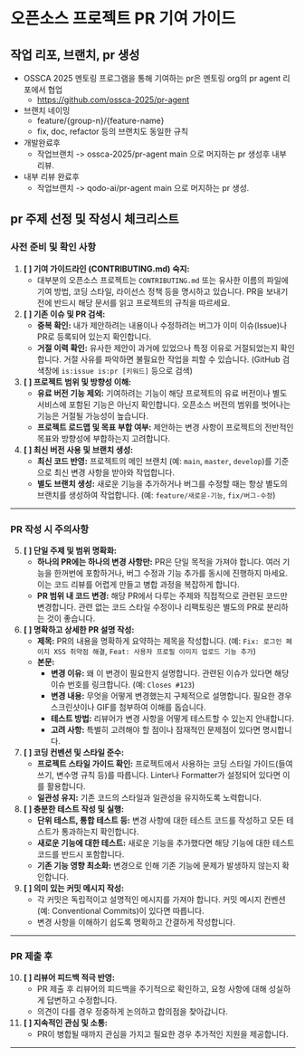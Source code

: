 # 오픈소스 프로젝트 PR 기여 가이드

## 작업 리포, 브랜치, pr 생성
- OSSCA 2025 멘토링 프로그램을 통해 기여하는 pr은 멘토링 org의 pr agent 리포에서 협업
  - https://github.com/ossca-2025/pr-agent
- 브랜치 네이밍
  - feature/{group-n}/{feature-name}
  - fix, doc, refactor 등의 브랜치도 동일한 규칙
- 개발완료후 
  - 작업브랜치 -> ossca-2025/pr-agent main 으로 머지하는 pr 생성후 내부 리뷰.
- 내부 리뷰 완료후
  - 작업브랜치 -> qodo-ai/pr-agent main 으로 머지하는 pr 생성.

## pr 주제 선정 및 작성시 체크리스트

### 사전 준비 및 확인 사항

1.  **[ ] 기여 가이드라인 (CONTRIBUTING.md) 숙지:**
    * 대부분의 오픈소스 프로젝트는 `CONTRIBUTING.md` 또는 유사한 이름의 파일에 기여 방법, 코딩 스타일, 라이선스 정책 등을 명시하고 있습니다. PR을 보내기 전에 반드시 해당 문서를 읽고 프로젝트의 규칙을 따르세요.
2.  **[ ] 기존 이슈 및 PR 검색:**
    * **중복 확인:** 내가 제안하려는 내용이나 수정하려는 버그가 이미 이슈(Issue)나 PR로 등록되어 있는지 확인합니다.
    * **거절 이력 확인:** 유사한 제안이 과거에 있었으나 특정 이유로 거절되었는지 확인합니다. 거절 사유를 파악하면 불필요한 작업을 피할 수 있습니다. (GitHub 검색창에 `is:issue is:pr [키워드]` 등으로 검색)
3.  **[ ] 프로젝트 범위 및 방향성 이해:**
    * **유료 버전 기능 제외:** 기여하려는 기능이 해당 프로젝트의 유료 버전이나 별도 서비스에 포함된 기능은 아닌지 확인합니다. 오픈소스 버전의 범위를 벗어나는 기능은 거절될 가능성이 높습니다.
    * **프로젝트 로드맵 및 목표 부합 여부:** 제안하는 변경 사항이 프로젝트의 전반적인 목표와 방향성에 부합하는지 고려합니다.
4.  **[ ] 최신 버전 사용 및 브랜치 생성:**
    * **최신 코드 반영:** 프로젝트의 메인 브랜치 (예: `main`, `master`, `develop`)를 기준으로 최신 변경 사항을 받아와 작업합니다.
    * **별도 브랜치 생성:** 새로운 기능을 추가하거나 버그를 수정할 때는 항상 별도의 브랜치를 생성하여 작업합니다. (예: `feature/새로운-기능`, `fix/버그-수정`)

---

### PR 작성 시 주의사항

5.  **[ ] 단일 주제 및 범위 명확화:**
    * **하나의 PR에는 하나의 변경 사항만:** PR은 단일 목적을 가져야 합니다. 여러 기능을 한꺼번에 포함하거나, 버그 수정과 기능 추가를 동시에 진행하지 마세요. 이는 코드 리뷰를 어렵게 만들고 병합 과정을 복잡하게 합니다.
    * **PR 범위 내 코드 변경:** 해당 PR에서 다루는 주제와 직접적으로 관련된 코드만 변경합니다. 관련 없는 코드 스타일 수정이나 리팩토링은 별도의 PR로 분리하는 것이 좋습니다.
6.  **[ ] 명확하고 상세한 PR 설명 작성:**
    * **제목:** PR의 내용을 명확하게 요약하는 제목을 작성합니다. (예: `Fix: 로그인 페이지 XSS 취약점 해결`, `Feat: 사용자 프로필 이미지 업로드 기능 추가`)
    * **본문:**
        * **변경 이유:** 왜 이 변경이 필요한지 설명합니다. 관련된 이슈가 있다면 해당 이슈 번호를 링크합니다. (예: `Closes #123`)
        * **변경 내용:** 무엇을 어떻게 변경했는지 구체적으로 설명합니다. 필요한 경우 스크린샷이나 GIF를 첨부하여 이해를 돕습니다.
        * **테스트 방법:** 리뷰어가 변경 사항을 어떻게 테스트할 수 있는지 안내합니다.
        * **고려 사항:** 특별히 고려해야 할 점이나 잠재적인 문제점이 있다면 명시합니다.
7.  **[ ] 코딩 컨벤션 및 스타일 준수:**
    * **프로젝트 스타일 가이드 확인:** 프로젝트에서 사용하는 코딩 스타일 가이드(들여쓰기, 변수명 규칙 등)를 따릅니다. Linter나 Formatter가 설정되어 있다면 이를 활용합니다.
    * **일관성 유지:** 기존 코드의 스타일과 일관성을 유지하도록 노력합니다.
8.  **[ ] 충분한 테스트 작성 및 실행:**
    * **단위 테스트, 통합 테스트 등:** 변경 사항에 대한 테스트 코드를 작성하고 모든 테스트가 통과하는지 확인합니다.
    * **새로운 기능에 대한 테스트:** 새로운 기능을 추가했다면 해당 기능에 대한 테스트 코드를 반드시 포함합니다.
    * **기존 기능 영향 최소화:** 변경으로 인해 기존 기능에 문제가 발생하지 않는지 확인합니다.
9.  **[ ] 의미 있는 커밋 메시지 작성:**
    * 각 커밋은 독립적이고 설명적인 메시지를 가져야 합니다. 커밋 메시지 컨벤션(예: Conventional Commits)이 있다면 따릅니다.
    * 변경 사항을 이해하기 쉽도록 명확하고 간결하게 작성합니다.

---

### PR 제출 후

10. **[ ] 리뷰어 피드백 적극 반영:**
    * PR 제출 후 리뷰어의 피드백을 주기적으로 확인하고, 요청 사항에 대해 성실하게 답변하고 수정합니다.
    * 의견이 다를 경우 정중하게 논의하고 합의점을 찾아갑니다.
11. **[ ] 지속적인 관심 및 소통:**
    * PR이 병합될 때까지 관심을 가지고 필요한 경우 추가적인 지원을 제공합니다.

---
